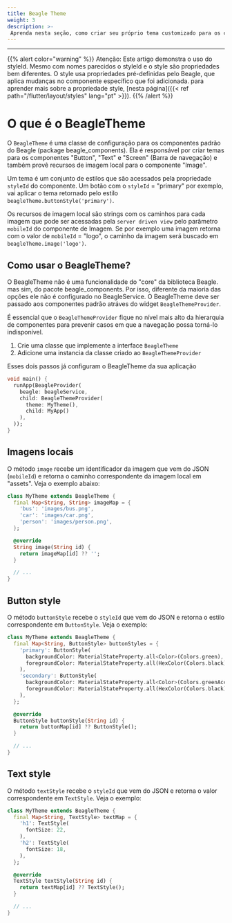 ```yaml
---
title: Beagle Theme
weight: 3
description: >-
 Aprenda nesta seção, como criar seu próprio tema customizado para os componentes Beagle Flutter.
---
```


---

{{% alert color="warning" %}}
Atenção: Este artigo demonstra o uso do styleId. Mesmo com nomes parecidos o styleId e o style são propriedades bem diferentes. O style usa propriedades pré-definidas pelo Beagle, que aplica mudanças no componente específico que foi adicionada. para aprender mais sobre a propriedade style, [nesta página]({{< ref path="/flutter/layout/styles" lang="pt" >}}).
{{% /alert %}}

# O que é o BeagleTheme

O `BeagleTheme` é uma classe de configuração para os componentes padrão do Beagle (package beagle_components). Ela é responsável por criar temas para os componentes "Button", "Text" e "Screen" (Barra de navegação) e também provê recursos de imagem local para o componente "Image".

Um tema é um conjunto de estilos que são acessados pela propriedade `styleId` do componente. Um botão com o `styleId` = "primary" por exemplo, vai aplicar o tema retornado pelo estilo `beagleTheme.buttonStyle('primary')`.

Os recursos de imagem local são strings com os caminhos para cada imagem que pode ser acessadas pela `server driven view` pelo parâmetro `mobileId` do componente de Imagem. Se por exemplo uma imagem retorna com o valor de `mobileId` = "logo", o caminho da imagem será buscado em `beagleTheme.image('logo')`.

## Como usar o BeagleTheme?

O BeagleTheme não é uma funcionalidade do "core" da biblioteca Beagle. mas sim, do pacote beagle_components. Por isso, diferente da maioria das opções ele não é configurado no BeagleService. O BeagleTheme deve ser passado aos componentes padrão atráves do widget `BeagleThemeProvider`.

É essencial que o `BeagleThemeProvider` fique no nível mais alto da hierarquia de componentes para prevenir casos em que a navegação possa torná-lo indisponível.

1. Crie uma classe que implemente a interface `BeagleTheme`
2. Adicione uma instancia da classe criado ao `BeagleThemeProvider`

Esses dois passos já configuram o BeagleTheme da sua aplicação

```dart
void main() {
  runApp(BeagleProvider(
    beagle: beagleService,
    child: BeagleThemeProvider(
      theme: MyTheme(),
      child: MyApp()
    ),
  ));
}
```

## Imagens locais
O método `image` recebe um identificador da imagem que vem do JSON (`mobileId`) e retorna o caminho correspondente da imagem local em "assets". Veja o exemplo abaixo:

```dart
class MyTheme extends BeagleTheme {
  final Map<String, String> imageMap = {
    'bus': 'images/bus.png',
    'car': 'images/car.png',
    'person': 'images/person.png',
  };

  @override
  String image(String id) {
    return imageMap[id] ?? '';
  }

  // ...
}
```

## Button style
O método `buttonStyle` recebe o `styleId` que vem do JSON e retorna o estilo correspondente em `ButtonStyle`. Veja o exemplo:

```dart
class MyTheme extends BeagleTheme {
  final Map<String, ButtonStyle> buttonStyles = {
    'primary': ButtonStyle(
      backgroundColor: MaterialStateProperty.all<Color>(Colors.green),
      foregroundColor: MaterialStateProperty.all(HexColor(Colors.black)),
    ),
    'secondary': ButtonStyle(
      backgroundColor: MaterialStateProperty.all<Color>(Colors.greenAccent),
      foregroundColor: MaterialStateProperty.all(HexColor(Colors.black)),
    ),
  };

  @override
  ButtonStyle buttonStyle(String id) {
    return buttonMap[id] ?? ButtonStyle();
  }

  // ...
}
```

## Text style

O método `textStyle` recebe o `styleId` que vem do JSON e retorna o valor correspondente em `TextStyle`. Veja o exemplo:

```dart
class MyTheme extends BeagleTheme {
  final Map<String, TextStyle> textMap = {
    'h1': TextStyle(
      fontSize: 22,
    ),
    'h2': TextStyle(
      fontSize: 18,
    ),
  };

  @override
  TextStyle textStyle(String id) {
    return textMap[id] ?? TextStyle();
  }

  // ...
}
```